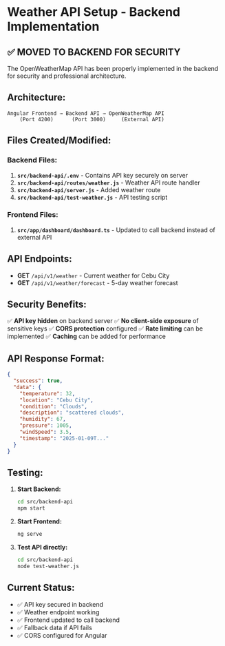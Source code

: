 # Weather API Setup - Backend Implementation

## ✅ **MOVED TO BACKEND FOR SECURITY**

The OpenWeatherMap API has been properly implemented in the backend for security and professional architecture.

## **Architecture:**

```
Angular Frontend → Backend API → OpenWeatherMap API
    (Port 4200)      (Port 3000)     (External API)
```

## **Files Created/Modified:**

### **Backend Files:**
1. **`src/backend-api/.env`** - Contains API key securely on server
2. **`src/backend-api/routes/weather.js`** - Weather API route handler
3. **`src/backend-api/server.js`** - Added weather route
4. **`src/backend-api/test-weather.js`** - API testing script

### **Frontend Files:**
1. **`src/app/dashboard/dashboard.ts`** - Updated to call backend instead of external API

## **API Endpoints:**

- **GET** `/api/v1/weather` - Current weather for Cebu City
- **GET** `/api/v1/weather/forecast` - 5-day weather forecast

## **Security Benefits:**

✅ **API key hidden** on backend server
✅ **No client-side exposure** of sensitive keys
✅ **CORS protection** configured
✅ **Rate limiting** can be implemented
✅ **Caching** can be added for performance

## **API Response Format:**

```json
{
  "success": true,
  "data": {
    "temperature": 32,
    "location": "Cebu City",
    "condition": "Clouds",
    "description": "scattered clouds",
    "humidity": 67,
    "pressure": 1005,
    "windSpeed": 3.5,
    "timestamp": "2025-01-09T..."
  }
}
```

## **Testing:**

1. **Start Backend:**
   ```bash
   cd src/backend-api
   npm start
   ```

2. **Start Frontend:**
   ```bash
   ng serve
   ```

3. **Test API directly:**
   ```bash
   cd src/backend-api
   node test-weather.js
   ```

## **Current Status:**
- ✅ API key secured in backend
- ✅ Weather endpoint working
- ✅ Frontend updated to call backend
- ✅ Fallback data if API fails
- ✅ CORS configured for Angular

